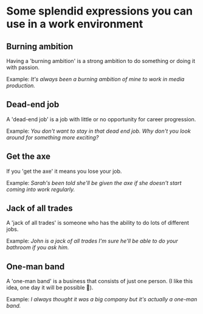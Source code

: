 # Some splendid expressions you can use in a work environment

## Burning ambition
Having a 'burning ambition' is a strong ambition to do something or doing it with passion.

Example: _It's always been a burning ambition of mine to work in media production._


## Dead-end job
A 'dead-end job' is a job with little or no opportunity for career progression.

Example: _You don't want to stay in that dead end job. Why don't you look around for something more exciting?_


## Get the axe
If you 'get the axe' it means you lose your job.

Example: _Sarah's been told she'll be given the axe if she doesn't start coming into work regularly._


## Jack of all trades
A 'jack of all trades' is someone who has the ability to do lots of different jobs.

Example: _John is a jack of all trades I'm sure he'll be able to do your bathroom if you ask him._


## One-man band
A 'one-man band' is a business that consists of just one person. (I like this idea, one day it will be possible 🤞).

Example: _I always thought it was a big company but it's actually a one-man band._